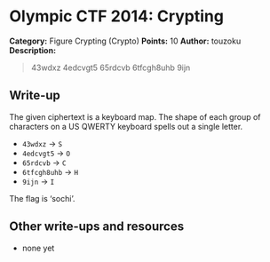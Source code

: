 # Olympic CTF 2014: Crypting

**Category:** Figure Crypting (Crypto)
**Points:** 10
**Author:** touzoku
**Description:**

> 43wdxz 4edcvgt5 65rdcvb 6tfcgh8uhb 9ijn

## Write-up

The given ciphertext is a keyboard map. The shape of each group of characters on a US QWERTY keyboard spells out a single letter.

* `43wdxz` → `S`
* `4edcvgt5` → `O`
* `65rdcvb` → `C`
* `6tfcgh8uhb` → `H`
* `9ijn` → `I`

The flag is ‘sochi’.

## Other write-ups and resources

* none yet
